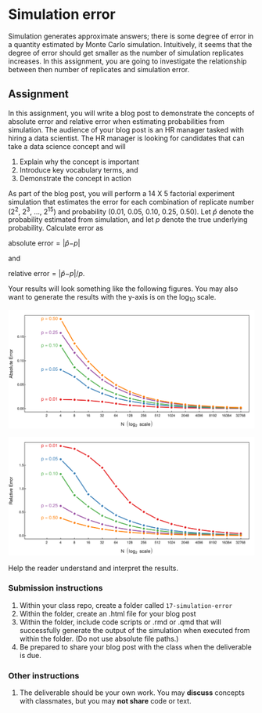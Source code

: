 Simulation error
================

Simulation generates approximate answers; there is some degree of error
in a quantity estimated by Monte Carlo simulation. Intuitively, it seems
that the degree of error should get smaller as the number of simulation
replicates increases. In this assignment, you are going to investigate
the relationship between then number of replicates and simulation error.

Assignment
----------

In this assignment, you will write a blog post to demonstrate the
concepts of absolute error and relative error when estimating
probabilities from simulation. The audience of your blog post is an HR
manager tasked with hiring a data scientist. The HR manager is looking
for candidates that can take a data science concept and will

1.  Explain why the concept is important
2.  Introduce key vocabulary terms, and
3.  Demonstrate the concept in action

As part of the blog post, you will perform a 14 X 5 factorial experiment
simulation that estimates the error for each combination of replicate
number (2<sup>2</sup>, 2<sup>3</sup>, …, 2<sup>15</sup>) and probability
(0.01, 0.05, 0.10, 0.25, 0.50). Let *p̂* denote the probability estimated
from simulation, and let *p* denote the true underlying probability.
Calculate error as

absolute error = \|*p̂*−*p*\|

and

relative error = \|*p̂*−*p*\|/*p*.

Your results will look something like the following figures. You may
also want to generate the results with the y-axis is on the
log<sub>10</sub> scale.

![](../assets/absolute-error.svg)

![](../assets/relative-error.svg)

Help the reader understand and interpret the results.

### Submission instructions

1.  Within your class repo, create a
    folder called `17-simulation-error`
2.  Within the folder, create an .html file for your blog post
3.  Within the folder, include code scripts or .rmd or .qmd that will successfully generate the output of the
    simulation when executed from within the folder. (Do not use
    absolute file paths.)
4.  Be prepared to share your blog post with the class when the
    deliverable is due.

### Other instructions

1.  The deliverable should be your own work. You may **discuss**
    concepts with classmates, but you may **not share** code or text.
